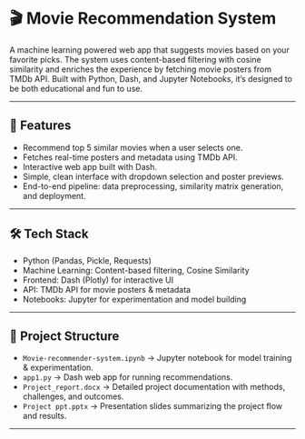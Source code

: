 # 🎬 Movie Recommendation System  

A machine learning powered web app that suggests movies based on your favorite picks. The system uses content-based filtering with cosine similarity and enriches the experience by fetching movie posters from TMDb API. Built with Python, Dash, and Jupyter Notebooks, it’s designed to be both educational and fun to use.  

---

## 🚀 Features  
- Recommend top 5 similar movies when a user selects one.  
- Fetches real-time posters and metadata using TMDb API.  
- Interactive web app built with Dash.  
- Simple, clean interface with dropdown selection and poster previews.  
- End-to-end pipeline: data preprocessing, similarity matrix generation, and deployment.  

---

## 🛠️ Tech Stack  
- Python (Pandas, Pickle, Requests)  
- Machine Learning: Content-based filtering, Cosine Similarity  
- Frontend: Dash (Plotly) for interactive UI  
- API: TMDb API for movie posters & metadata  
- Notebooks: Jupyter for experimentation and model building  

---

## 📂 Project Structure  
- `Movie-recommender-system.ipynb` → Jupyter notebook for model training & experimentation.  
- `app1.py` → Dash web app for running recommendations.  
- `Project_report.docx` → Detailed project documentation with methods, challenges, and outcomes.  
- `Project ppt.pptx` → Presentation slides summarizing the project flow and results.  

---
